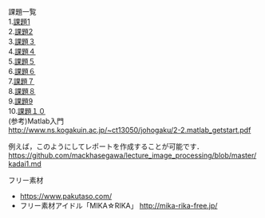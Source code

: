 課題一覧  
1.[課題1](https://github.com/betashort/lecture_image_processing/blob/master/kadai1.md)  
2.[課題2](https://github.com/betashort/lecture_image_processing/blob/master/kadai2.md)  
3.[課題３](https://github.com/betashort/lecture_image_processing/blob/master/kadai3.md)  
4.[課題４](https://github.com/betashort/lecture_image_processing/blob/master/kadai4.md)  
5.[課題５](https://github.com/betashort/lecture_image_processing/blob/master/kadai5.md)  
6.[課題６](https://github.com/betashort/lecture_image_processing/blob/master/kadai6.md)  
7.[課題７](https://github.com/betashort/lecture_image_processing/blob/master/kadai7.md)  
8.[課題８](https://github.com/betashort/lecture_image_processing/blob/master/kadai8.md)  
9.[課題9](https://github.com/betashort/lecture_image_processing/blob/master/kadai9.md)  
10.[課題１０](https://github.com/betashort/lecture_image_processing/blob/master/kadai10.md)  
(参考)Matlab入門  
http://www.ns.kogakuin.ac.jp/~ct13050/johogaku/2-2.matlab_getstart.pdf

例えば，このようにしてレポートを作成することが可能です．  
https://github.com/mackhasegawa/lecture_image_processing/blob/master/kadai1.md


フリー素材
- https://www.pakutaso.com/
- フリー素材アイドル「MIKA☆RIKA」 http://mika-rika-free.jp/

